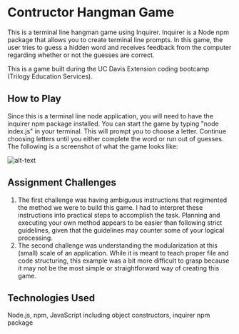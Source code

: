 # Contructor Hangman Game

This is a terminal line hangman game using Inquirer. Inquirer is a Node npm package that allows you to create terminal line prompts. In this game, the user tries to guess a hidden word and receives feedback from the computer regarding whether or not the guesses are correct. 

This is a game built during the UC Davis Extension coding bootcamp (Trilogy Education Services).

## How to Play

Since this is a terminal line node application, you will need to have the inquirer npm package installed. You can start the game by typing "node index.js" in your terminal. This will prompt you to choose a letter. Continue choosing letters until you either complete the word or run out of guesses. The following is a screenshot of what the game looks like: 

![alt-text](game.png)

## Assignment Challenges

1. The first challenge was having ambiguous instructions that regimented the method we were to build this game. I had to interpret these instructions into practical steps to accomplish the task. Planning and executing your own method appears to be easier than following strict guidelines, given that the guidelines may counter some of your logical processing. 
2. The second challenge was understanding the modularization at this (small) scale of an application. While it is meant to teach proper file and code structuring, this example was a bit more difficult to grasp because it may not be the most simple or straightforward way of creating this game. 

## Technologies Used

Node.js, npm, JavaScript including object constructors, inquirer npm package